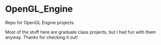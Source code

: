 # OpenGL_Engine
 Repo for OpenGL Engine projects.

 Most of the stuff here are graduate class projects, but I had fun with them anyway. Thanks for checking it out!
